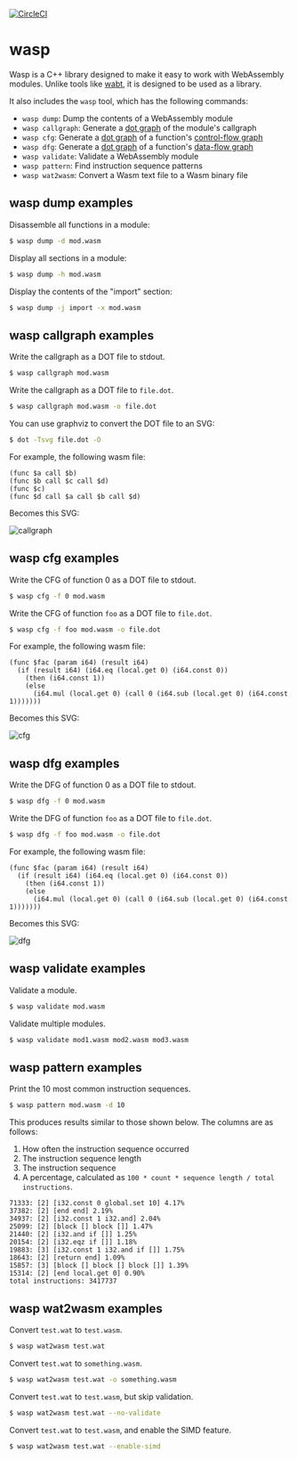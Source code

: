 [![CircleCI](https://circleci.com/gh/binji/wasp.svg?style=svg)](https://circleci.com/gh/binji/wasp)

# wasp

Wasp is a C++ library designed to make it easy to work with WebAssembly
modules. Unlike tools like [wabt][], it is designed to be used as a library.

It also includes the `wasp` tool, which has the following commands:

* `wasp dump`: Dump the contents of a WebAssembly module
* `wasp callgraph`: Generate a [dot graph][] of the module's callgraph
* `wasp cfg`: Generate a [dot graph][] of a function's [control-flow graph][]
* `wasp dfg`: Generate a [dot graph][] of a function's [data-flow graph][]
* `wasp validate`: Validate a WebAssembly module
* `wasp pattern`: Find instruction sequence patterns
* `wasp wat2wasm`: Convert a Wasm text file to a Wasm binary file

## wasp dump examples

Disassemble all functions in a module:

```sh
$ wasp dump -d mod.wasm
```

Display all sections in a module:

```sh
$ wasp dump -h mod.wasm
```

Display the contents of the "import" section:

```sh
$ wasp dump -j import -x mod.wasm
```

## wasp callgraph examples

Write the callgraph as a DOT file to stdout.

```sh
$ wasp callgraph mod.wasm
```

Write the callgraph as a DOT file to `file.dot`.

```sh
$ wasp callgraph mod.wasm -o file.dot
```

You can use graphviz to convert the DOT file to an SVG:

```sh
$ dot -Tsvg file.dot -O
```

For example, the following wasm file:

```wasm
(func $a call $b)
(func $b call $c call $d)
(func $c)
(func $d call $a call $b call $d)
```

Becomes this SVG:

![callgraph](./images/callgraph.svg)

## wasp cfg examples

Write the CFG of function 0 as a DOT file to stdout.

```sh
$ wasp cfg -f 0 mod.wasm
```

Write the CFG of function `foo` as a DOT file to `file.dot`.

```sh
$ wasp cfg -f foo mod.wasm -o file.dot
```

For example, the following wasm file:

```wasm
(func $fac (param i64) (result i64)
  (if (result i64) (i64.eq (local.get 0) (i64.const 0))
    (then (i64.const 1))
    (else
      (i64.mul (local.get 0) (call 0 (i64.sub (local.get 0) (i64.const 1)))))))
```

Becomes this SVG:

![cfg](./images/cfg.svg)

## wasp dfg examples

Write the DFG of function 0 as a DOT file to stdout.

```sh
$ wasp dfg -f 0 mod.wasm
```

Write the DFG of function `foo` as a DOT file to `file.dot`.

```sh
$ wasp dfg -f foo mod.wasm -o file.dot
```

For example, the following wasm file:

```wasm
(func $fac (param i64) (result i64)
  (if (result i64) (i64.eq (local.get 0) (i64.const 0))
    (then (i64.const 1))
    (else
      (i64.mul (local.get 0) (call 0 (i64.sub (local.get 0) (i64.const 1)))))))
```

Becomes this SVG:

![dfg](./images/dfg.svg)

## wasp validate examples

Validate a module.

```sh
$ wasp validate mod.wasm
```

Validate multiple modules.

```sh
$ wasp validate mod1.wasm mod2.wasm mod3.wasm
```

## wasp pattern examples

Print the 10 most common instruction sequences.

```sh
$ wasp pattern mod.wasm -d 10
```

This produces results similar to those shown below. The columns are as follows:

1. How often the instruction sequence occurred
2. The instruction sequence length
3. The instruction sequence
4. A percentage, calculated as `100 * count * sequence length / total instructions`.

```
71333: [2] [i32.const 0 global.set 10] 4.17%
37382: [2] [end end] 2.19%
34937: [2] [i32.const 1 i32.and] 2.04%
25099: [2] [block [] block []] 1.47%
21440: [2] [i32.and if []] 1.25%
20154: [2] [i32.eqz if []] 1.18%
19883: [3] [i32.const 1 i32.and if []] 1.75%
18643: [2] [return end] 1.09%
15857: [3] [block [] block [] block []] 1.39%
15314: [2] [end local.get 0] 0.90%
total instructions: 3417737
```

## wasp wat2wasm examples

Convert `test.wat` to `test.wasm`.

```sh
$ wasp wat2wasm test.wat
```

Convert `test.wat` to `something.wasm`.

```sh
$ wasp wat2wasm test.wat -o something.wasm
```

Convert `test.wat` to `test.wasm`, but skip validation.

```sh
$ wasp wat2wasm test.wat --no-validate
```

Convert `test.wat` to `test.wasm`, and enable the SIMD feature.

```sh
$ wasp wat2wasm test.wat --enable-simd
```

[wabt]: https://github.com/WebAssembly/wabt
[dot graph]: http://graphviz.gitlab.io/documentation/
[control-flow graph]: https://en.wikipedia.org/wiki/Control-flow_graph
[data-flow graph]: https://en.wikipedia.org/wiki/Data-flow_analysis
